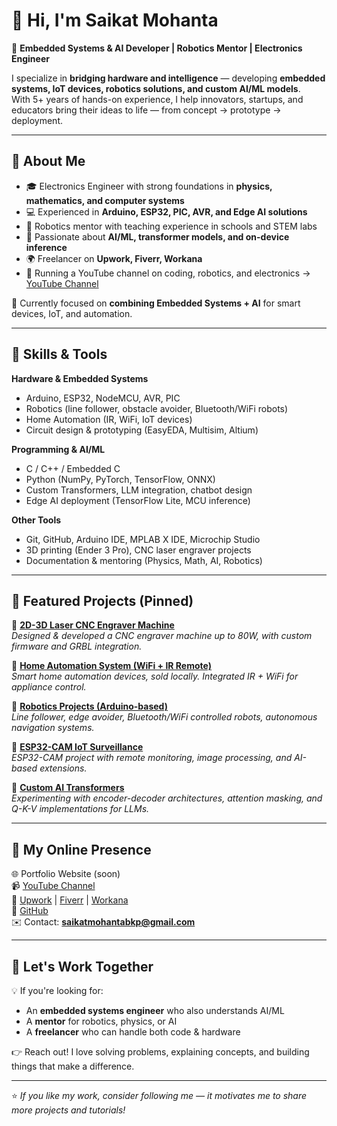 # 👋 Hi, I'm Saikat Mohanta  

🚀 **Embedded Systems & AI Developer | Robotics Mentor | Electronics Engineer**  

I specialize in **bridging hardware and intelligence** — developing **embedded systems, IoT devices, robotics solutions, and custom AI/ML models**.  
With 5+ years of hands-on experience, I help innovators, startups, and educators bring their ideas to life — from concept → prototype → deployment.  

---

## 🔹 About Me  

- 🎓 Electronics Engineer with strong foundations in **physics, mathematics, and computer systems**  
- 💻 Experienced in **Arduino, ESP32, PIC, AVR, and Edge AI solutions**  
- 🤖 Robotics mentor with teaching experience in schools and STEM labs  
- 🧠 Passionate about **AI/ML, transformer models, and on-device inference**  
- 🌍 Freelancer on **Upwork, Fiverr, Workana**  
- 🎥 Running a YouTube channel on coding, robotics, and electronics → [YouTube Channel](https://www.youtube.com/channel/UCCzLPoawIEmqAn40Wdt9uCQ)  

📌 Currently focused on **combining Embedded Systems + AI** for smart devices, IoT, and automation.  

---

## 🔹 Skills & Tools  

**Hardware & Embedded Systems**  
- Arduino, ESP32, NodeMCU, AVR, PIC  
- Robotics (line follower, obstacle avoider, Bluetooth/WiFi robots)  
- Home Automation (IR, WiFi, IoT devices)  
- Circuit design & prototyping (EasyEDA, Multisim, Altium)  

**Programming & AI/ML**  
- C / C++ / Embedded C  
- Python (NumPy, PyTorch, TensorFlow, ONNX)  
- Custom Transformers, LLM integration, chatbot design  
- Edge AI deployment (TensorFlow Lite, MCU inference)  

**Other Tools**  
- Git, GitHub, Arduino IDE, MPLAB X IDE, Microchip Studio  
- 3D printing (Ender 3 Pro), CNC laser engraver projects  
- Documentation & mentoring (Physics, Math, AI, Robotics)  

---

## 🔹 Featured Projects (Pinned)  

📌 [**2D-3D Laser CNC Engraver Machine**](https://github.com/SaikatMohanta)  
*Designed & developed a CNC engraver machine up to 80W, with custom firmware and GRBL integration.*  

📌 [**Home Automation System (WiFi + IR Remote)**](https://github.com/SaikatMohanta)  
*Smart home automation devices, sold locally. Integrated IR + WiFi for appliance control.*  

📌 [**Robotics Projects (Arduino-based)**](https://github.com/SaikatMohanta)  
*Line follower, edge avoider, Bluetooth/WiFi controlled robots, autonomous navigation systems.*  

📌 [**ESP32-CAM IoT Surveillance**](https://github.com/SaikatMohanta)  
*ESP32-CAM project with remote monitoring, image processing, and AI-based extensions.*  

📌 [**Custom AI Transformers**](https://github.com/SaikatMohanta)  
*Experimenting with encoder-decoder architectures, attention masking, and Q-K-V implementations for LLMs.*  

---

## 🔹 My Online Presence  

🌐 Portfolio Website (soon)  
📹 [YouTube Channel](https://www.youtube.com/channel/UCCzLPoawIEmqAn40Wdt9uCQ)  
💼 [Upwork](https://www.upwork.com/) | [Fiverr](https://www.fiverr.com/) | [Workana](https://www.workana.com/)  
🐙 [GitHub](https://github.com/SaikatMohanta)  
✉️ Contact: **saikatmohantabkp@gmail.com**  

---

## 🔹 Let's Work Together  

💡 If you're looking for:  
- An **embedded systems engineer** who also understands AI/ML  
- A **mentor** for robotics, physics, or AI  
- A **freelancer** who can handle both code & hardware  

👉 Reach out! I love solving problems, explaining concepts, and building things that make a difference.  

---
⭐ *If you like my work, consider following me — it motivates me to share more projects and tutorials!*  
